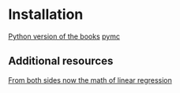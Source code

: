 # Installation

[Python version of the books](https://github.com/pymc-devs/pymc-resources/tree/main/Rethinking_2)
[pymc](https://github.com/pymc-devs)

## Additional resources

[From both sides now the math of linear regression](https://katbailey.github.io/post/from-both-sides-now-the-math-of-linear-regression/)
